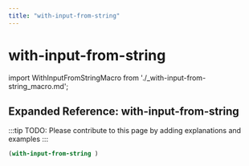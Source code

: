 ```yaml
---
title: "with-input-from-string"
---
```


# with-input-from-string

import WithInputFromStringMacro from './_with-input-from-string_macro.md';

<WithInputFromStringMacro />

## Expanded Reference: with-input-from-string

:::tip
TODO: Please contribute to this page by adding explanations and examples
:::

```lisp
(with-input-from-string )
```
